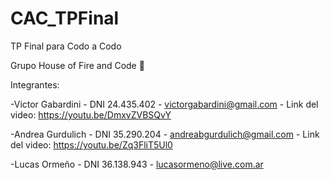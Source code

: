 # CAC_TPFinal
TP Final para Codo a Codo

Grupo House of Fire and Code 🐉

Integrantes: 

-Victor Gabardini - DNI 24.435.402 - victorgabardini@gmail.com - Link del video: https://youtu.be/DmxvZVBSQvY

-Andrea Gurdulich - DNI 35.290.204 - andreabgurdulich@gmail.com - Link del video: https://youtu.be/Zq3FliT5Ul0

-Lucas Ormeño - DNI 36.138.943 - lucasormeno@live.com.ar
